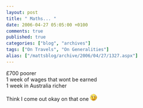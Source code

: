```yaml
---
layout: post
title: " Maths... "
date: 2006-04-27 05:05:00 +0100
comments: true
published: true
categories: ["blog", "archives"]
tags: ["On Travels", "On Generalities"]
alias: ["/mattsblog/archive/2006/04/27/1327.aspx"]
---
```

<!-- more -->

<P>&#163;700 poorer<BR>1 week of wages that wont be earned<BR>1 week in Australia richer</P>
 <P>Think&nbsp;I come out okay on that one <IMG alt=":)" class="emoticon" src="/images/emotions/emotion-1.gif" border=0></P>
